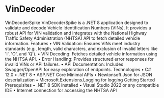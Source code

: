 # VinDecoder

VinDecoderSpike
VinDecoderSpike is a .NET 8 application designed to validate and decode Vehicle Identification Numbers (VINs). It provides a robust API for VIN validation and integrates with the National Highway Traffic Safety Administration (NHTSA) API to fetch detailed vehicle information.
Features
•	VIN Validation: Ensures VINs meet industry standards (e.g., length, valid characters, and exclusion of invalid letters like 'I', 'O', and 'Q').
•	VIN Decoding: Fetches detailed vehicle information using the NHTSA API.
•	Error Handling: Provides structured error responses for invalid VINs or API failures.
•	API Documentation: Includes Swagger/OpenAPI for easy exploration of endpoints.
Technologies
•	C# 12.0
•	.NET 8
•	ASP.NET Core Minimal APIs
•	Newtonsoft.Json for JSON deserialization
•	Microsoft.Extensions.Logging for logging
Getting Started
Prerequisites
•	.NET 8 SDK installed
•	Visual Studio 2022 or any compatible IDE
•	Internet connection for accessing the NHTSA API
